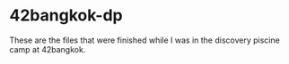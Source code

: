 # 42bangkok-dp
These are the files that were finished while I was in the discovery piscine camp at 42bangkok. 
